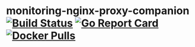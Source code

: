 # monitoring-nginx-proxy-companion [![Build Status](https://travis-ci.org/lukaskroepfl/monitoring-nginx-proxy-companion.svg?branch=master)](https://travis-ci.org/lukaskroepfl/monitoring-nginx-proxy-companion) [![Go Report Card](https://goreportcard.com/badge/github.com/lukaskroepfl/monitoring-nginx-proxy-companion)](https://goreportcard.com/report/github.com/lukaskroepfl/monitoring-nginx-proxy-companion) [![Docker Pulls](https://img.shields.io/docker/pulls/lukaskroepfl/monitoring-nginx-proxy-companion.svg)]()